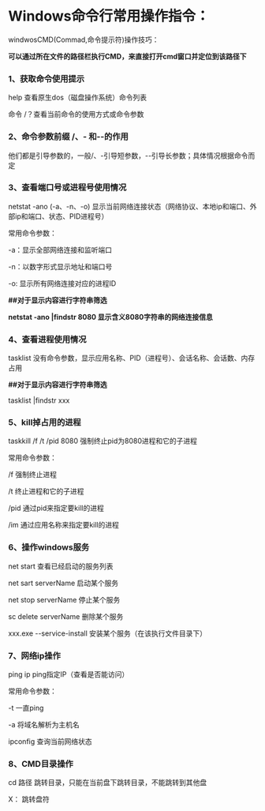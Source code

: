 # Windows命令行常用操作指令：

windwosCMD(Commad,命令提示符)操作技巧：

**可以通过所在文件的路径栏执行CMD，来直接打开cmd窗口并定位到该路径下**

### 1、获取命令使用提示

help      查看原生dos（磁盘操作系统）命令列表

命令   /？查看当前命令的使用方式或命令参数

### 2、命令参数前缀 /、- 和--的作用

他们都是引导参数的，一般/、-引导短参数，--引导长参数；具体情况根据命令而定

### 3、查看端口号或进程号使用情况

netstat   -ano   (-a、-n、-o)      显示当前网络连接状态（网络协议、本地ip和端口、外部ip和端口、状态、PID进程号）

常用命令参数：

-a：显示全部网络连接和监听端口

-n：以数字形式显示地址和端口号

-o: 显示所有网络连接对应的进程ID

**##对于显示内容进行字符串筛选**

**netstat  -ano |findstr 8080     显示含义8080字符串的网络连接信息**

### 4、查看进程使用情况

tasklist     没有命令参数，显示应用名称、PID（进程号）、会话名称、会话数、内存占用

**##对于显示内容进行字符串筛选**

tasklist  |findstr xxx  

### 5、kill掉占用的进程

taskkill /f  /t  /pid 8080     强制终止pid为8080进程和它的子进程

常用命令参数：

/f    强制终止进程

/t    终止进程和它的子进程

/pid  通过pid来指定要kill的进程

/im  通过应用名称来指定要kill的进程

### 6、操作windows服务

net start   查看已经启动的服务列表

net sart  serverName   启动某个服务

net stop  serverName   停止某个服务

sc delete serverName   删除某个服务

xxx.exe  --service-install   安装某个服务（在该执行文件目录下）

### 7、网络ip操作

ping ip       ping指定IP（查看是否能访问）

常用命令参数：

-t   一直ping

-a   将域名解析为主机名

ipconfig    查询当前网络状态

### 8、CMD目录操作

cd   路径    跳转目录，只能在当前盘下跳转目录，不能跳转到其他盘

X：  跳转盘符